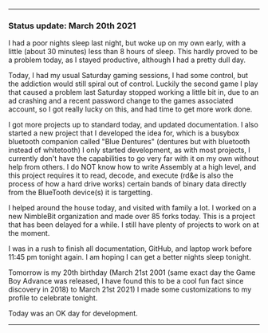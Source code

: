 
***

### Status update: March 20th 2021

I had a poor nights sleep last night, but woke up on my own early, with a little (about 30 minutes) less than 8 hours of sleep. This hardly proved to be a problem today, as I stayed productive, although I had a pretty dull day.

Today, I had my usual Saturday gaming sessions, I had some control, but the addiction would still spiral out of control. Luckily the second game I play that caused a problem last Saturday stopped working a little bit in, due to an ad crashing and a recent password change to the games associated account, so I got really lucky on this, and had time to get more work done.

I got more projects up to standard today, and updated documentation. I also started a new project that I developed the idea for, which is a busybox bluetooth companion called "Blue Dentures" (dentures but with bluetooth instead of whitetooth) I only started development, as with most projects, I currently don't have the capabilities to go very far with it on my own without help from others. I do NOT know how to write Assembly at a high level, and this project requires it to read, decode, and execute (rd&e is also the process of how a hard drive works) certain bands of binary data directly from the BlueTooth device(s) it is targetting.

I helped around the house today, and visited with family a lot. I worked on a new NimbleBit organization and made over 85 forks today. This is a project that has been delayed for a while. I still have plenty of projects to work on at the moment.

I was in a rush to finish all documentation, GitHub, and laptop work before 11:45 pm tonight again. I am hoping I can get a better nights sleep tonight.

Tomorrow is my 20th birthday (March 21st 2001 (same exact day the Game Boy Advance was released, I have found this to be a cool fun fact since discovery in 2018) to March 21st 2021) I made some customizations to my profile to celebrate tonight.

Today was an OK day for development.

***
